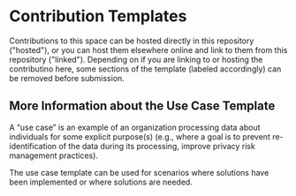# Contribution Templates

Contributions to this space can be hosted directly in this repository ("hosted"), or you can host them elsewhere online and link to them from this repository ("linked"). Depending on if you are linking to or hosting the contributino here, some sections of the template (labeled accordingly) can be removed before submission.

## More Information about the Use Case Template

A “use case” is an example of an organization processing data about individuals for some explicit purpose(s) (e.g., where a goal is to prevent re-identification of the data during its processing, improve privacy risk management practices).

The use case template can be used for scenarios where solutions have been implemented or where solutions are needed.
